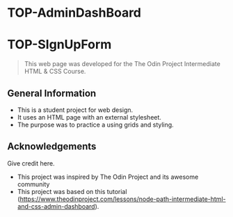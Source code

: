 # TOP-AdminDashBoard
# TOP-SIgnUpForm
> This web page was developed for the The Odin Project Intermediate HTML & CSS Course.



## General Information
- This is a student project for web design.
- It uses an HTML page with an external stylesheet.
- The purpose was to practice a using grids and styling.

## Acknowledgements
Give credit here.
- This project was inspired by The Odin Project and its awesome community
- This project was based on this tutorial (https://www.theodinproject.com/lessons/node-path-intermediate-html-and-css-admin-dashboard).